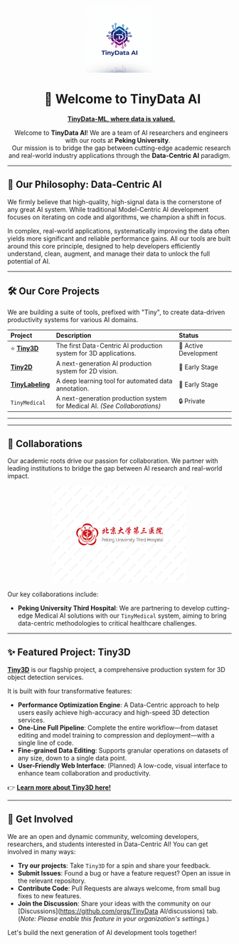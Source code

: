 <p align="center">
  <a href="https://github.com/TinyDataML">
    <img src="../tinydata.png" alt="TinyData AI Logo" width="150"/>
  </a>
</p>

<h1 align="center">
  👋 Welcome to TinyData AI
</h1>

<p align="center">
  <strong><a href="https://github.com/TinyDataML">TinyData-ML, where data is valued.</a></strong>
</p>

<p align="center">
  Welcome to <strong>TinyData AI</strong>! We are a team of AI researchers and engineers with our roots at <strong>Peking University</strong>. 
  <br /> 
  Our mission is to bridge the gap between cutting-edge academic research and real-world industry applications through the <strong>Data-Centric AI</strong> paradigm.
</p>

---

## 🚀 Our Philosophy: Data-Centric AI

We firmly believe that high-quality, high-signal data is the cornerstone of any great AI system. While traditional Model-Centric AI development focuses on iterating on code and algorithms, we champion a shift in focus.

In complex, real-world applications, systematically improving the data often yields more significant and reliable performance gains. All our tools are built around this core principle, designed to help developers efficiently understand, clean, augment, and manage their data to unlock the full potential of AI.

---

## 🛠️ Our Core Projects

We are building a suite of tools, prefixed with "Tiny", to create data-driven productivity systems for various AI domains.

| Project         | Description                                                               | Status                |
| :-------------- | :------------------------------------------------------------------------ | :-------------------- |
| ⭐️ **[Tiny3D](https://github.com/TinyDataML/Tiny3D)** | The first Data-Centric AI production system for 3D applications.          | 🚀 Active Development |
| **[Tiny2D](https://github.com/TinyDataML/Tiny2D)** | A next-generation AI production system for 2D vision.                     | 🌱 Early Stage        |
| **[TinyLabeling](https://github.com/TinyDataML/TinyLabeling)** | A deep learning tool for automated data annotation.                       | 🌱 Early Stage        |
| `TinyMedical`   | A next-generation production system for Medical AI. *(See Collaborations)* | 🔒 Private             |

---
---

## 🤝 Collaborations

Our academic roots drive our passion for collaboration. We partner with leading institutions to bridge the gap between AI research and real-world impact.

<p align="center">
  <a href="http://www.puh3.net.cn/" target="_blank" rel="noopener noreferrer">
    <img src="https://raw.githubusercontent.com/TinyDataML/.github/main/col.png" alt="Peking University Third Hospital Logo" width="300"/>
  </a>
</p>

Our key collaborations include:

* **Peking University Third Hospital**: We are partnering to develop cutting-edge Medical AI solutions with our `TinyMedical` system, aiming to bring data-centric methodologies to critical healthcare challenges.

---

## ✨ Featured Project: Tiny3D

**[Tiny3D](https://github.com/TinyDataML/Tiny3D)** is our flagship project, a comprehensive production system for 3D object detection services.

It is built with four transformative features:

* **Performance Optimization Engine**: A Data-Centric approach to help users easily achieve high-accuracy and high-speed 3D detection services.
* **One-Line Full Pipeline**: Complete the entire workflow—from dataset editing and model training to compression and deployment—with a single line of code.
* **Fine-grained Data Editing**: Supports granular operations on datasets of any size, down to a single data point.
* **User-Friendly Web Interface**: (Planned) A low-code, visual interface to enhance team collaboration and productivity.

👉 **[Learn more about Tiny3D here!](https://github.com/TinyDataML/Tiny3D)**

---

## 💬 Get Involved

We are an open and dynamic community, welcoming developers, researchers, and students interested in Data-Centric AI! You can get involved in many ways:

* **Try our projects**: Take `Tiny3D` for a spin and share your feedback.
* **Submit Issues**: Found a bug or have a feature request? Open an issue in the relevant repository.
* **Contribute Code**: Pull Requests are always welcome, from small bug fixes to new features.
* **Join the Discussion**: Share your ideas with the community on our [Discussions](https://github.com/orgs/TinyData AI/discussions) tab. (*Note: Please enable this feature in your organization's settings.*)

Let's build the next generation of AI development tools together!
